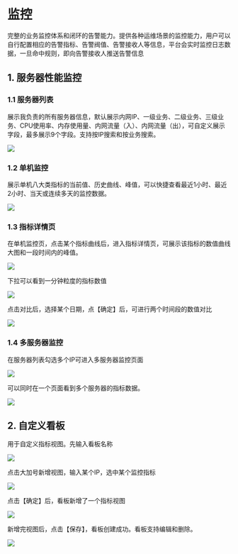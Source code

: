 # 监控 #
完整的业务监控体系和闭环的告警能力。提供各种运维场景的监控能力，用户可以自行配置相应的告警指标、告警阀值、告警接收人等信息，平台会实时监控日志数据，一旦命中规则，即向告警接收人推送告警信息
## 1. 服务器性能监控 ##
### 1.1 服务器列表 ###
展示我负责的所有服务器信息，默认展示内网IP、一级业务、二级业务、三级业务、CPU使用率、内存使用量、内网流量（入）、内网流量（出），可自定义展示字段，最多展示9个字段。支持按IP搜索和按业务搜索。

![](http://i.imgur.com/yTnEcYm.png)
### 1.2 单机监控 ###
展示单机八大类指标的当前值、历史曲线、峰值，可以快捷查看最近1小时、最近2小时、当天或连续多天的监控数据。

![](http://i.imgur.com/8z4gixi.png)
### 1.3 指标详情页 ###
在单机监控页，点击某个指标曲线后，进入指标详情页，可展示该指标的数值曲线大图和一段时间内的峰值。

![](http://i.imgur.com/LWV3Jug.png)

下拉可以看到一分钟粒度的指标数值

![](http://i.imgur.com/fsk1lvM.png)

点击对比后，选择某个日期，点【确定】后，可进行两个时间段的数值对比

![](http://i.imgur.com/YIvkr4U.png)
### 1.4 多服务器监控 ###
在服务器列表勾选多个IP可进入多服务器监控页面

![](http://i.imgur.com/caHTBuS.png)

可以同时在一个页面看到多个服务器的指标数据。

![](http://i.imgur.com/Z5JIrnz.png)
## 2. 自定义看板 ##
用于自定义指标视图。先输入看板名称

![](http://i.imgur.com/GrbD5wz.png)

点击大加号新增视图，输入某个IP，选中某个监控指标

![](http://i.imgur.com/rhIMmiy.png)

点击【确定】后，看板新增了一个指标视图

![](http://i.imgur.com/jxJRcMd.png)

新增完视图后，点击【保存】，看板创建成功。看板支持编辑和删除。

![](http://i.imgur.com/R2qQj93.png)

